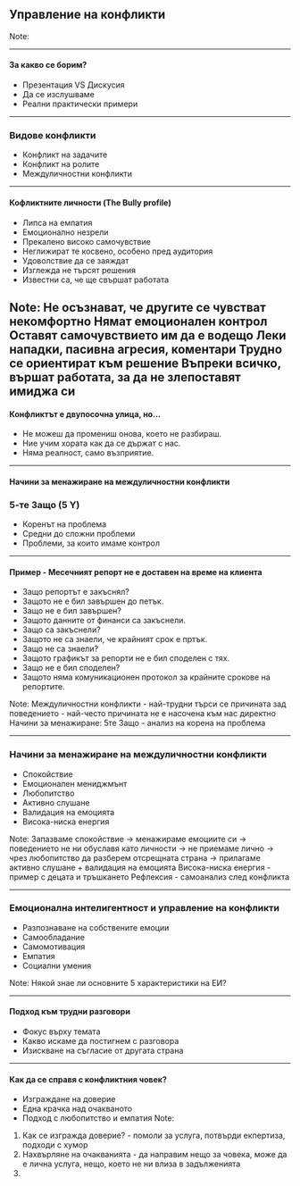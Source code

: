## <!-- .element: class="main-title" --> Управление на конфликти 

Note: 

---
#### За какво се борим?
* <!-- .element: class="fragment" --> Презентация VS Дискусия
* <!-- .element: class="fragment" --> Да се изслушваме
* <!-- .element: class="fragment" --> Реални практически примери

---

### Видове конфликти

* <!-- .element: class="fragment" --> Конфликт на задачите
* <!-- .element: class="fragment" --> Конфликт на ролите
* <!-- .element: class="fragment" --> Междуличностни конфликти

----
#### Кофликтните личности (The Bully profile)

* <!-- .element: class="fragment" --> Липса на емпатия
* <!-- .element: class="fragment" --> Емоционално незрели
* <!-- .element: class="fragment" --> Прекалено високо самочувствие
* <!-- .element: class="fragment" --> Неглижират те косвено, особено пред аудитория
* <!-- .element: class="fragment" --> Удоволствие да се заяждат
* <!-- .element: class="fragment" --> Изглежда не търсят решения
* <!-- .element: class="fragment" --> Известни са, че ще свършат работата


  
Note:
Не осъзнават, че другите се чувстват некомфортно
Нямат емоционален контрол
Оставят самочувствието им да е водещо
Леки нападки, пасивна агресия, коментари
Трудно се ориентират към решение
Въпреки всичко, вършат работата, за да не злепоставят имиджа си
---

#### Конфликтът е двупосочна улица, но...
* <!-- .element: class="fragment" --> Не можеш да промениш онова, което не разбираш.
* <!-- .element: class="fragment" --> Ние учим хората как да се държат с нас.
* <!-- .element: class="fragment" --> Няма реалност, само възприятие.

---

#### Начини за менажиране на междуличностни конфликти
### 5-те Защо (5 Y)

* <!-- .element: class="fragment" --> Коренът на проблема
* <!-- .element: class="fragment" --> Средни до сложни проблеми
* <!-- .element: class="fragment" --> Проблеми, за които имаме контрол
---
#### Пример - Месечният репорт не е доставен на време на клиента
* <!-- .element: class="fragment" --> Защо репортът е закъснял?
* <!-- .element: class="fragment" --> Защото не е бил завършен до петък.
* <!-- .element: class="fragment" --> Защо не е бил завършен?
* <!-- .element: class="fragment" --> Защото данните от финанси са закъснели.
* <!-- .element: class="fragment" --> Защо са закъснели?
* <!-- .element: class="fragment" --> Защото не са знаели, че крайният срок е пртък.
* <!-- .element: class="fragment" --> Защо не са знаели?
* <!-- .element: class="fragment" --> Защото графикът за репорти не е бил споделен с тях.
* <!-- .element: class="fragment" --> Защо не е бил споделен?
* <!-- .element: class="fragment" --> Защото няма комуникационен протокол за крайните срокове на репортите.

Note:
Междуличностни конфликти - най-трудни
търси се причината зад поведението - най-често причината не е насочена към нас директно
Начини за менажиране: 5те Защо - анализ на корена на проблема 


---

### Начини за менажиране на междуличностни конфликти
 * <!-- .element: class="fragment" --> Спокойствие
  * <!-- .element: class="fragment" --> Емоционален мениджмънт
  * <!-- .element: class="fragment" --> Любопитство
  * <!-- .element: class="fragment" --> Активно слушане
  * <!-- .element: class="fragment" --> Валидация на емоцията
  * <!-- .element: class="fragment" --> Висока-ниска енергия

Note:
Запазваме спокойствие -> менажираме емоциите си -> поведението не ни обуславя като личности -> не приемаме лично -> чрез любопитство да разберем отсрещната страна -> прилагаме активно слушане + валидация на емоцията
Висока-ниска енергия - пример с децата и тръшкането
Рефлексия - самоанализ след конфликта

----

### Емоционална интелигентност и управление на конфликти
  * <!-- .element: class="fragment" --> Разпознаване на собствените емоции
  * <!-- .element: class="fragment" --> Самообладание
  * <!-- .element: class="fragment" --> Самомотивация
  * <!-- .element: class="fragment" --> Емпатия
  * <!-- .element: class="fragment" --> Социални умения

Note:
Някой знае ли основните 5 характеристики на ЕИ?

----
#### Подход към трудни разговори
* <!-- .element: class="fragment" --> Фокус върху темата
* <!-- .element: class="fragment" --> Какво искаме да постигнем с разговора
* <!-- .element: class="fragment" --> Изискване на съгласие от другата страна
----

#### Как да се справя с конфликтния човек?
* <!-- .element: class="fragment" --> Изграждане на доверие
* <!-- .element: class="fragment" --> Една крачка над очакваното
* <!-- .element: class="fragment" --> Подход с любопитство и емпатия
  Note:
1. Как се изгражда доверие? - помоли за услуга, потвърди екпертиза, подходи с хумор
2. Нахвърляне на очакванията - да направим нещо за човека, може да е лична услуга, нещо, което не ни влиза в задълженията
3. 
